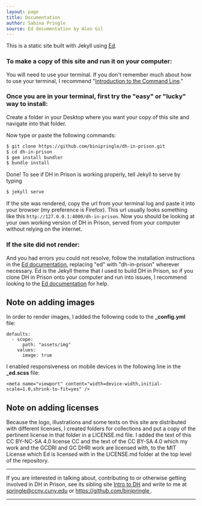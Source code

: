 ```yaml
---
layout: page
title: Documentation
author: Sabina Pringle
source: Ed documentation by Alex Gil
---
```


This is a static site built with Jekyll using [Ed](https://elotroalex.github.io/ed/).

### To make a copy of this site and run it on your computer:

You will need to use your terminal. If you don't remember much about how to use your terminal, I recommend "[Introduction to the Command Line](https://github.com/GC-DRI/command-line)."

### Once you are in your terminal, first try the "easy" or "lucky" way to install:

Create a folder in your Desktop where you want your copy of this site and navigate into that folder.

Now type or paste the following commands:

~~~ bash
$ git clone https://github.com/binipringle/dh-in-prison.git
$ cd dh-in-prison
$ gem install bundler
$ bundle install
~~~

Done! To see if DH in Prison is working properly, tell Jekyll to serve by typing

~~~ bash
$ jekyll serve
~~~

If the site was rendered, copy the url from your terminal log and paste it into your browser (my preference is Firefox). This url usually looks something like this `http://127.0.0.1:4000/dh-in-prison`. Now you should be looking at your own working version of DH in Prison, served from your computer without relying on the internet.

### If the site did not render:

And you had errors you could not resolve, follow the installation instructions in the [Ed documentation](https://elotroalex.github.io/ed/documentation/), replacing "ed" with "dh-in-prison" wherever necessary. Ed is the Jekyll theme that I used to build DH in Prison, so if you clone DH in Prison onto your computer and run into issues, I recommend looking to the [Ed documentation](https://elotroalex.github.io/ed/documentation/) for help.

## Note on adding images

In order to render images, I added the following code to the **_config.yml** file:

```
defaults:
  - scope:
      path: "assets/img"
    values:
      image: true
```

I enabled responsiveness on mobile devices in the following line in the **_ed.scss** file:

```
<meta name="viewport" content="width=device-width,initial-scale=1.0,shrink-to-fit=yes" />
```

## Note on adding licenses

Because the logo, illustrations and some texts on this site are distributed with different licenses, I created folders for collections and put a copy of the pertinent license in that folder in a LICENSE.md file. I added the text of this CC BY-NC-SA 4.0 license CC and the text of the CC BY-SA 4.0 which my work and the GCDRI and GC DHRI work are licensed with, to the MIT License which Ed is licensed with in the LICENSE.md folder at the top level of the repository.

---

If you are interested in talking about, contributing to or otherwise getting involved in DH in Prison, see its sibling site [Intro to DH](https://binipringle.github.io/intro-to-dh/) and write to me at springle@ccny.cuny.edu or [https://github.com/binipringle ](https://github.com/binipringle).  

---
